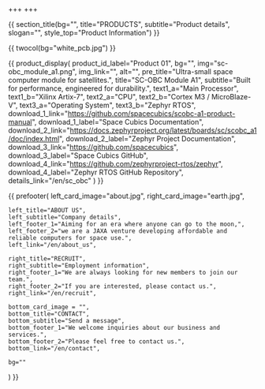+++
+++

{{ section_title(bg="", title="PRODUCTS", subtitle="Product details", slogan="", style_top="Product Information") }}

{{ twocol(bg="white_pcb.jpg") }}

{{ product_display(
	product_id_label="Product 01",
	bg="",
	img="sc-obc_module_a1.png",
	img_link="",
	alt="",
	pre_title="Ultra-small space computer module for satellites.",
	title="SC-OBC Module A1",
	subtitle="Built for performance, engineered for durability.",
	text1_a="Main Processor",
	text1_b="Xilinx Artix-7",
	text2_a="CPU",
	text2_b="Cortex M3 / MicroBlaze-V",
	text3_a="Operating System",
	text3_b="Zephyr RTOS",
	download_1_link="https://github.com/spacecubics/scobc-a1-product-manual",
	download_1_label="Space Cubics Documentation",
	download_2_link="https://docs.zephyrproject.org/latest/boards/sc/scobc_a1/doc/index.html",
	download_2_label="Zephyr Project Documentation",
	download_3_link="https://github.com/spacecubics",
	download_3_label="Space Cubics GitHub",
	download_4_link="https://github.com/zephyrproject-rtos/zephyr",
	download_4_label="Zephyr RTOS GitHub Repository",
	details_link="/en/sc_obc"
) }}

{{ prefooter(
	left_card_image="about.jpg",
	right_card_image="earth.jpg",

	left_title="ABOUT US",
	left_subtitle="Company details",
	left_footer_1="Aiming for an era where anyone can go to the moon,",
	left_footer_2="we are a JAXA venture developing affordable and reliable computers for space use.",
	left_link="/en/about_us",

	right_title="RECRUIT",
	right_subtitle="Employment information",
	right_footer_1="We are always looking for new members to join our team.",
	right_footer_2="If you are interested, please contact us.",
	right_link="/en/recruit",

	bottom_card_image = "",
	bottom_title="CONTACT",
	bottom_subtitle="Send a message",
	bottom_footer_1="We welcome inquiries about our business and services.",
	bottom_footer_2="Please feel free to contact us.",
	bottom_link="/en/contact",

	bg=""
) }}
